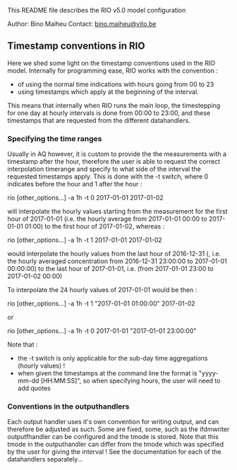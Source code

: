 This README file describes the RIO v5.0 model configuration

Author: Bino Maiheu
Contact: bino.maiheu@vito.be

## Timestamp conventions in RIO

Here we shed some light on the timestamp conventions used in the RIO model. Internally for programming ease, RIO works with the convention : 

* of using the normal time indications with hours going from 00 to 23 
* using timestamps which apply at the beginning of the interval. 

This means that internally when RIO runs the main loop, the timestepping for one day at hourly intervals is done from 00:00 to 23:00, and these timestamps that are requested from the different datahandlers. 

### Specifying the time ranges
Usually in AQ however, it is custom to provide the the measurements with a timestamp after the hour, therefore the user is able to request the correct interpolation timerange and specify to what side of the interval the requested timestamps apply. This is done with the -t switch, where 0 indicates before the hour and 1 after the hour : 

 rio \[other_options...\] -a 1h -t 0 2017-01-01 2017-01-02

will interpolate the hourly values starting from the measurement for the first hour of 2017-01-01 (i.e. the hourly average from 2017-01-01 00:00 to 2017-01-01 01:00) to the first hour of 2017-01-02, whereas : 

 rio \[other_options...\] -a 1h -t 1 2017-01-01 2017-01-02 

would interpolate the hourly values from the last hour of 2016-12-31 (, i.e. the hourly averaged concentration from 2016-12-31 23:00:00 to 2017-01-01 00:00:00) to the last hour of 2017-01-01, i.e. (from 2017-01-01 23:00 to 2017-01-02 00:00)

To interpolate the 24 hourly values of 2017-01-01 would be then : 

 rio \[other_options...\] -a 1h -t 1 "2017-01-01 01:00:00" 2017-01-02 

or
 
 rio \[other_options...\] -a 1h -t 0 2017-01-01 "2017-01-01 23:00:00"


Note that :
* the -t switch is only applicable for the sub-day time aggregations (hourly values) !
* when given the timestamps at the command line the format is "yyyy-mm-dd \[HH:MM:SS\]", so when specifying hours, the user will need to add quotes

### Conventions in the outputhandlers

Each output handler uses it's own convention for writing output, and can therefore be adjusted as such. Some are fixed, some, such as the ifdmwriter outputfhandler can be configured and the tmode is stored. Note that this tmode in the outputhandler can differ from the tmode which was specified by the user for giving the interval ! See the documentation for each of the datahandlers separately...
